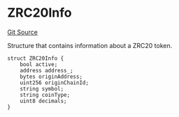 # ZRC20Info
[Git Source](https://github.com/zeta-chain/protocol-contracts/blob/main/v2/v2/v2/v2/contracts/evm/interfaces/IRegistry.sol)

Structure that contains information about a ZRC20 token.


```solidity
struct ZRC20Info {
    bool active;
    address address_;
    bytes originAddress;
    uint256 originChainId;
    string symbol;
    string coinType;
    uint8 decimals;
}
```

